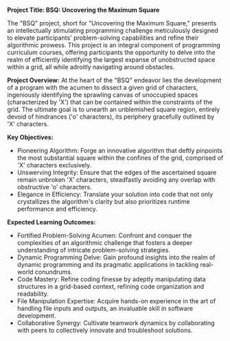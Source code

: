 **Project Title: BSQ: Uncovering the Maximum Square**

The "BSQ" project, short for "Uncovering the Maximum Square," presents an intellectually stimulating programming challenge meticulously designed to elevate participants' problem-solving capabilities and refine their algorithmic prowess. 
This project is an integral component of programming curriculum courses, offering participants the opportunity to delve into the realm of efficiently identifying the largest expanse of unobstructed space within a grid, 
all while adroitly navigating around obstacles.

**Project Overview:**
At the heart of the "BSQ" endeavor lies the development of a program with the acumen to dissect a given grid of characters, ingeniously identifying the sprawling canvas of unoccupied spaces (characterized by 'X') 
that can be contained within the constraints of the grid. The ultimate goal is to unearth an unblemished square region, entirely devoid of hindrances ('o' characters), its periphery gracefully outlined by 'X' characters.

**Key Objectives:**
- Pioneering Algorithm: Forge an innovative algorithm that deftly pinpoints the most substantial square within the confines of the grid, comprised of 'X' characters exclusively.
- Unswerving Integrity: Ensure that the edges of the ascertained square remain unbroken 'X' characters, steadfastly avoiding any overlap with obstructive 'o' characters.
- Elegance in Efficiency: Translate your solution into code that not only crystallizes the algorithm's clarity but also prioritizes runtime performance and efficiency.

**Expected Learning Outcomes:**
- Fortified Problem-Solving Acumen: Confront and conquer the complexities of an algorithmic challenge that fosters a deeper understanding of intricate problem-solving strategies.
- Dynamic Programming Delve: Gain profound insights into the realm of dynamic programming and its pragmatic applications in tackling real-world conundrums.
- Code Mastery: Refine coding finesse by adeptly manipulating data structures in a grid-based context, refining code organization and readability.
- File Manipulation Expertise: Acquire hands-on experience in the art of handling file inputs and outputs, an invaluable skill in software development.
- Collaborative Synergy: Cultivate teamwork dynamics by collaborating with peers to collectively innovate and troubleshoot solutions.
